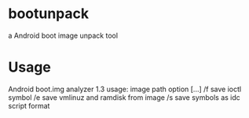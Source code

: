 # bootunpack
a Android boot image unpack tool

# Usage
Android boot.img analyzer 1.3
usage: image path option [...]
/f save ioctl symbol
/e save vmlinuz and ramdisk from image
/s save symbols as idc script format